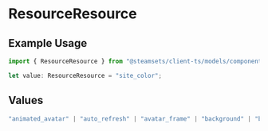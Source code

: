 # ResourceResource

## Example Usage

```typescript
import { ResourceResource } from "@steamsets/client-ts/models/components";

let value: ResourceResource = "site_color";
```

## Values

```typescript
"animated_avatar" | "auto_refresh" | "avatar_frame" | "background" | "beta_access" | "custom_vanity" | "go_to_leaderboard_entry" | "max_leaderboard_entries" | "mini_background" | "account_colors" | "account_refresh_rate" | "queue_priority" | "site_color" | "social_links" | "theme" | "vanity_length" | "developer_apps" | "account_queues"
```